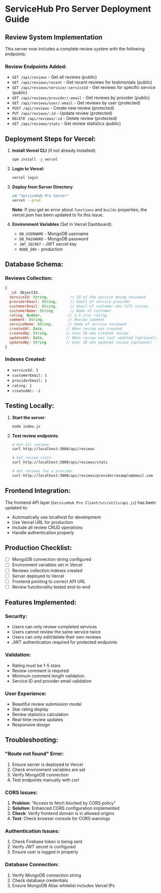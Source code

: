 # ServiceHub Pro Server Deployment Guide

## Review System Implementation

This server now includes a complete review system with the following endpoints:

### Review Endpoints Added:
- `GET /api/reviews` - Get all reviews (public)
- `GET /api/reviews/recent` - Get recent reviews for testimonials (public)
- `GET /api/reviews/service/:serviceId` - Get reviews for specific service (public)
- `GET /api/reviews/provider/:email` - Get reviews by provider (public)
- `GET /api/reviews/user/:email` - Get reviews by user (protected)
- `POST /api/reviews` - Create new review (protected)
- `PUT /api/reviews/:id` - Update review (protected)
- `DELETE /api/reviews/:id` - Delete review (protected)
- `GET /api/reviews/stats` - Get review statistics (public)

## Deployment Steps for Vercel:

1. **Install Vercel CLI** (if not already installed):
   ```bash
   npm install -g vercel
   ```

2. **Login to Vercel**:
   ```bash
   vercel login
   ```

3. **Deploy from Server Directory**:
   ```bash
   cd "ServiceHub Pro Server"
   vercel --prod
   ```
   
   **Note**: If you get an error about `functions` and `builds` properties, the vercel.json has been updated to fix this issue.

4. **Environment Variables** (Set in Vercel Dashboard):
   - `DB_USERNAME` - MongoDB username
   - `DB_PASSWORD` - MongoDB password
   - `JWT_SECRET` - JWT secret key
   - `NODE_ENV` - production

## Database Schema:

### Reviews Collection:
```javascript
{
  _id: ObjectId,
  serviceId: String,          // ID of the service being reviewed
  providerEmail: String,      // Email of service provider
  customerEmail: String,      // Email of customer who left review
  customerName: String,       // Name of customer
  rating: Number,            // 1-5 star rating
  comment: String,           // Review comment
  serviceName: String,       // Name of service reviewed
  createdAt: Date,          // When review was created
  createdBy: String,        // User ID who created review
  updatedAt: Date,          // When review was last updated (optional)
  updatedBy: String         // User ID who updated review (optional)
}
```

### Indexes Created:
- `serviceId: 1`
- `customerEmail: 1`
- `providerEmail: 1`
- `rating: 1`
- `createdAt: -1`

## Testing Locally:

1. **Start the server**:
   ```bash
   node index.js
   ```

2. **Test review endpoints**:
   ```bash
   # Get all reviews
   curl http://localhost:3000/api/reviews
   
   # Get review stats
   curl http://localhost:3000/api/reviews/stats
   
   # Get reviews for a provider
   curl http://localhost:3000/api/reviews/provider/example@email.com
   ```

## Frontend Integration:

The frontend API layer (`ServiceHub Pro Client/src/utils/api.js`) has been updated to:
- Automatically use localhost for development
- Use Vercel URL for production
- Include all review CRUD operations
- Handle authentication properly

## Production Checklist:

- [ ] MongoDB connection string configured
- [ ] Environment variables set in Vercel
- [ ] Reviews collection indexes created
- [ ] Server deployed to Vercel
- [ ] Frontend pointing to correct API URL
- [ ] Review functionality tested end-to-end

## Features Implemented:

### Security:
- Users can only review completed services
- Users cannot review the same service twice
- Users can only edit/delete their own reviews
- JWT authentication required for protected endpoints

### Validation:
- Rating must be 1-5 stars
- Review comment is required
- Minimum comment length validation
- Service ID and provider email validation

### User Experience:
- Beautiful review submission modal
- Star rating display
- Review statistics calculation
- Real-time review updates
- Responsive design

## Troubleshooting:

### "Route not found" Error:
1. Ensure server is deployed to Vercel
2. Check environment variables are set
3. Verify MongoDB connection
4. Test endpoints manually with curl

### CORS Issues:
1. **Problem**: "Access to fetch blocked by CORS policy"
2. **Solution**: Enhanced CORS configuration implemented
3. **Check**: Verify frontend domain is in allowed origins
4. **Test**: Check browser console for CORS warnings

### Authentication Issues:
1. Check Firebase token is being sent
2. Verify JWT secret is configured
3. Ensure user is logged in properly

### Database Connection:
1. Verify MongoDB connection string
2. Check database credentials
3. Ensure MongoDB Atlas whitelist includes Vercel IPs
